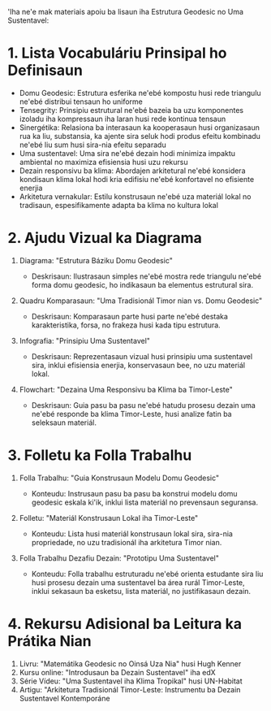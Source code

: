 'Iha ne'e mak materiais apoiu ba lisaun iha Estrutura Geodesic no Uma Sustentavel:

# 1. Lista Vocabuláriu Prinsipal ho Definisaun

- Domu Geodesic: Estrutura esferika ne'ebé kompostu husi rede triangulu ne'ebé distribui tensaun ho uniforme
- Tensegrity: Prinsipiu estrutural ne'ebé bazeia ba uzu komponentes izoladu iha kompressaun iha laran husi rede kontinua tensaun
- Sinergétika: Relasiona ba interasaun ka kooperasaun husi organizasaun rua ka liu, substansia, ka ajente sira seluk hodi produs efeitu kombinadu ne'ebé liu sum husi sira-nia efeitu separadu
- Uma sustentavel: Uma sira ne'ebé dezain hodi minimiza impaktu ambiental no maximiza efisiensia husi uzu rekursu
- Dezain responsivu ba klima: Abordajen arkitetural ne'ebé konsidera kondisaun klima lokal hodi kria edifisiu ne'ebé konfortavel no efisiente enerjia
- Arkitetura vernakular: Estilu konstrusaun ne'ebé uza materiál lokal no tradisaun, espesifikamente adapta ba klima no kultura lokal

# 2. Ajudu Vizual ka Diagrama

1. Diagrama: "Estrutura Báziku Domu Geodesic"
   - Deskrisaun: Ilustrasaun simples ne'ebé mostra rede triangulu ne'ebé forma domu geodesic, ho indikasaun ba elementus estrutural sira.

2. Quadru Komparasaun: "Uma Tradisionál Timor nian vs. Domu Geodesic"
   - Deskrisaun: Komparasaun parte husi parte ne'ebé destaka karakteristika, forsa, no frakeza husi kada tipu estrutura.

3. Infografia: "Prinsipiu Uma Sustentavel"
   - Deskrisaun: Reprezentasaun vizual husi prinsipiu uma sustentavel sira, inklui efisiensia enerjia, konservasaun bee, no uzu materiál lokal.

4. Flowchart: "Dezaina Uma Responsivu ba Klima ba Timor-Leste"
   - Deskrisaun: Guia pasu ba pasu ne'ebé hatudu prosesu dezain uma ne'ebé responde ba klima Timor-Leste, husi analize fatin ba seleksaun materiál.

# 3. Folletu ka Folla Trabalhu

1. Folla Trabalhu: "Guia Konstrusaun Modelu Domu Geodesic"
   - Konteudu: Instrusaun pasu ba pasu ba konstrui modelu domu geodesic eskala ki'ik, inklui lista materiál no prevensaun seguransa.

2. Folletu: "Materiál Konstrusaun Lokal iha Timor-Leste"
   - Konteudu: Lista husi materiál konstrusaun lokal sira, sira-nia propriedade, no uzu tradisionál iha arkitetura Timor nian.

3. Folla Trabalhu Dezafiu Dezain: "Prototipu Uma Sustentavel"
   - Konteudu: Folla trabalhu estruturadu ne'ebé orienta estudante sira liu husi prosesu dezain uma sustentavel ba área rurál Timor-Leste, inklui sekasaun ba esketsu, lista materiál, no justifikasaun dezain.

# 4. Rekursu Adisional ba Leitura ka Prátika Nian

1. Livru: "Matemátika Geodesic no Oinsá Uza Nia" husi Hugh Kenner
2. Kursu online: "Introdusaun ba Dezain Sustentavel" iha edX
3. Série Vídeu: "Uma Sustentavel iha Klima Tropikal" husi UN-Habitat
4. Artigu: "Arkitetura Tradisionál Timor-Leste: Instrumentu ba Dezain Sustentavel Kontemporáne